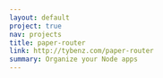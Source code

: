 ```yaml
---
layout: default
project: true
nav: projects
title: paper-router
link: http://tybenz.com/paper-router
summary: Organize your Node apps
---
```

